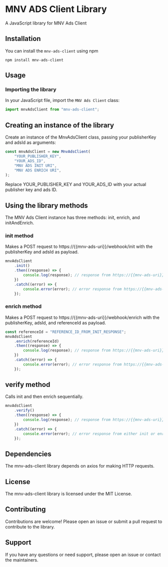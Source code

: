 # MNV ADS Client Library

A JavaScript library for MNV Ads Client

## Installation

You can install the `mnv-ads-client` using npm

```
npm install mnv-ads-client
```

## Usage

### Importing the library

In your JavaScript file, import the `MNV Ads Client` class:

```javascript
import mnvAdsClient from "mnv-ads-client";
```

## Creating an instance of the library

Create an instance of the MnvAdsClient class, passing your publisherKey and adsId as arguments:

```javascript
const mnvAdsClient = new MnvAdsClient(
    "YOUR_PUBLISHER_KEY",
    "YOUR_ADS_ID",
    "MNV ADS INIT URI",
    "MNV ADS ENRICH URI",
);
```

Replace YOUR_PUBLISHER_KEY and YOUR_ADS_ID with your actual publisher key and ads ID.

## Using the library methods

The MNV Ads Client instance has three methods: init, enrich, and initAndEnrich.

### init method

Makes a POST request to https://{{mnv-ads-uri}}/webhook/init with the publisherKey and adsId as payload.

```javascript
mnvAdsClient
    .init()
    .then((response) => {
        console.log(response); // response from https://{{mnv-ads-uri}}/webhook/init
    })
    .catch((error) => {
        console.error(error); // error response from https://{{mnv-ads-uri}}/webhook/init
    });
```

### enrich method

Makes a POST request to https://{{mnv-ads-uri}}/webhook/enrich with the publisherKey, adsId, and referenceId as payload.

```javascript
const referenceId = "REFERENCE_ID_FROM_INIT_RESPONSE";
mnvAdsClient
    .enrich(referenceId)
    .then((response) => {
        console.log(response); // response from https://{{mnv-ads-uri}}/webhook/enrich
    })
    .catch((error) => {
        console.error(error); // error response from https://{{mnv-ads-uri}}/webhook/enrich
    });
```

## verify method

Calls init and then enrich sequentially.

```javascript
mnvAdsClient
    .verify()
    .then((response) => {
        console.log(response); // response from https://{{mnv-ads-uri}}/webhook/enrich
    })
    .catch((error) => {
        console.error(error); // error response from either init or enrich
    });
```

## Dependencies

The mnv-ads-client library depends on axios for making HTTP requests.

## License

The mnv-ads-client library is licensed under the MIT License.

## Contributing

Contributions are welcome! Please open an issue or submit a pull request to contribute to the library.

## Support

If you have any questions or need support, please open an issue or contact the maintainers.
